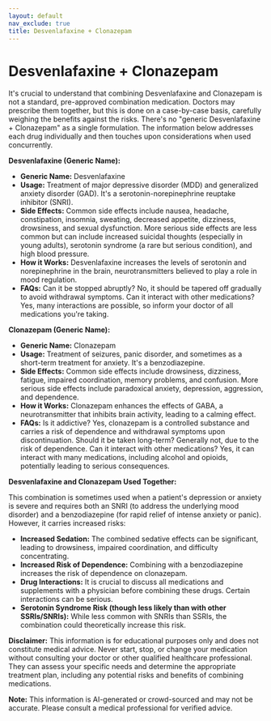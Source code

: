 ```yaml
---
layout: default
nav_exclude: true
title: Desvenlafaxine + Clonazepam
---
```


# Desvenlafaxine + Clonazepam

It's crucial to understand that combining Desvenlafaxine and Clonazepam is not a standard, pre-approved combination medication.  Doctors may prescribe them together, but this is done on a case-by-case basis, carefully weighing the benefits against the risks.  There's no "generic Desvenlafaxine + Clonazepam" as a single formulation.  The information below addresses each drug individually and then touches upon considerations when used concurrently.


**Desvenlafaxine (Generic Name):**

* **Generic Name:** Desvenlafaxine
* **Usage:** Treatment of major depressive disorder (MDD) and generalized anxiety disorder (GAD).  It's a serotonin-norepinephrine reuptake inhibitor (SNRI).
* **Side Effects:** Common side effects include nausea, headache, constipation, insomnia, sweating, decreased appetite, dizziness, drowsiness, and sexual dysfunction.  More serious side effects are less common but can include increased suicidal thoughts (especially in young adults), serotonin syndrome (a rare but serious condition), and high blood pressure.
* **How it Works:** Desvenlafaxine increases the levels of serotonin and norepinephrine in the brain, neurotransmitters believed to play a role in mood regulation.
* **FAQs:**  Can it be stopped abruptly? No, it should be tapered off gradually to avoid withdrawal symptoms.  Can it interact with other medications? Yes, many interactions are possible, so inform your doctor of all medications you're taking.


**Clonazepam (Generic Name):**

* **Generic Name:** Clonazepam
* **Usage:** Treatment of seizures, panic disorder, and sometimes as a short-term treatment for anxiety. It's a benzodiazepine.
* **Side Effects:**  Common side effects include drowsiness, dizziness, fatigue, impaired coordination, memory problems, and confusion. More serious side effects include paradoxical anxiety, depression, aggression, and dependence.
* **How it Works:** Clonazepam enhances the effects of GABA, a neurotransmitter that inhibits brain activity, leading to a calming effect.
* **FAQs:** Is it addictive? Yes, clonazepam is a controlled substance and carries a risk of dependence and withdrawal symptoms upon discontinuation. Should it be taken long-term?  Generally not, due to the risk of dependence.  Can it interact with other medications? Yes, it can interact with many medications, including alcohol and opioids, potentially leading to serious consequences.



**Desvenlafaxine and Clonazepam Used Together:**

This combination is sometimes used when a patient's depression or anxiety is severe and requires both an SNRI (to address the underlying mood disorder) and a benzodiazepine (for rapid relief of intense anxiety or panic). However,  it carries increased risks:

* **Increased Sedation:** The combined sedative effects can be significant, leading to drowsiness, impaired coordination, and difficulty concentrating.
* **Increased Risk of Dependence:**  Combining with a benzodiazepine increases the risk of dependence on clonazepam.
* **Drug Interactions:**  It is crucial to discuss all medications and supplements with a physician before combining these drugs.  Certain interactions can be serious.
* **Serotonin Syndrome Risk (though less likely than with other SSRIs/SNRIs):** While less common with SNRIs than SSRIs, the combination could theoretically increase this risk.


**Disclaimer:** This information is for educational purposes only and does not constitute medical advice.  Never start, stop, or change your medication without consulting your doctor or other qualified healthcare professional. They can assess your specific needs and determine the appropriate treatment plan, including any potential risks and benefits of combining medications.


**Note:** This information is AI-generated or crowd-sourced and may not be accurate. Please consult a medical professional for verified advice.